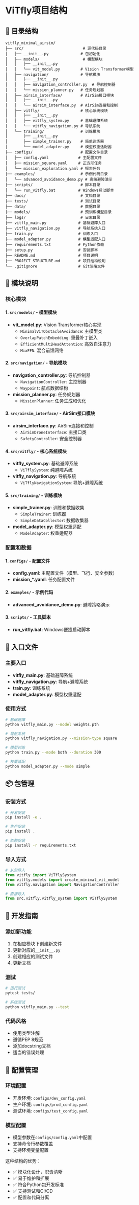 # ViTfly项目结构

## 📁 目录结构

```
vitfly_minimal_airsim/
├── src/                          # 源代码目录
│   ├── __init__.py              # 包初始化
│   ├── models/                   # 模型模块
│   │   ├── __init__.py
│   │   └── vit_model.py         # Vision Transformer模型
│   ├── navigation/              # 导航模块
│   │   ├── __init__.py
│   │   ├── navigation_controller.py  # 导航控制器
│   │   └── mission_planner.py   # 任务规划器
│   ├── airsim_interface/        # AirSim接口模块
│   │   ├── __init__.py
│   │   └── airsim_interface.py  # AirSim连接和控制
│   ├── vitfly/                  # 核心系统模块
│   │   ├── __init__.py
│   │   ├── vitfly_system.py     # 基础避障系统
│   │   └── vitfly_navigation.py # 导航系统
│   └── training/                # 训练模块
│       ├── __init__.py
│       ├── simple_trainer.py    # 简单训练器
│       └── model_adapter.py     # 模型权重适配器
├── configs/                     # 配置文件目录
│   ├── config.yaml             # 主配置文件
│   ├── mission_square.yaml     # 正方形任务
│   └── mission_exploration.yaml # 探索任务
├── examples/                    # 示例代码目录
│   └── advanced_avoidance_demo.py # 高级避障演示
├── scripts/                     # 脚本目录
│   └── run_vitfly.bat          # Windows启动脚本
├── docs/                        # 文档目录
├── tests/                       # 测试目录
├── data/                        # 数据目录
├── models/                      # 预训练模型目录
├── logs/                        # 日志目录
├── vitfly_main.py              # 基础避障入口
├── vitfly_navigation.py        # 导航系统入口
├── train.py                    # 训练入口
├── model_adapter.py            # 模型适配入口
├── requirements.txt            # Python依赖
├── setup.py                    # 安装脚本
├── README.md                   # 项目说明
├── PROJECT_STRUCTURE.md        # 项目结构说明
└── .gitignore                  # Git忽略文件
```

## 🧩 模块说明

### 核心模块

#### 1. `src/models/` - 模型模块
- **vit_model.py**: Vision Transformer核心实现
  - `MinimalViTObstacleAvoidance`: 主模型类
  - `OverlapPatchEmbedding`: 重叠补丁嵌入
  - `EfficientMultiHeadAttention`: 高效自注意力
  - `MixFFN`: 混合前馈网络

#### 2. `src/navigation/` - 导航模块
- **navigation_controller.py**: 导航控制器
  - `NavigationController`: 主控制器
  - `Waypoint`: 航点数据结构
- **mission_planner.py**: 任务规划器
  - `MissionPlanner`: 任务生成和优化

#### 3. `src/airsim_interface/` - AirSim接口模块
- **airsim_interface.py**: AirSim连接和控制
  - `AirSimDroneInterface`: 主接口类
  - `SafetyController`: 安全控制器

#### 4. `src/vitfly/` - 核心系统模块
- **vitfly_system.py**: 基础避障系统
  - `ViTflySystem`: 纯避障系统
- **vitfly_navigation.py**: 导航系统
  - `ViTflyNavigationSystem`: 导航+避障系统

#### 5. `src/training/` - 训练模块
- **simple_trainer.py**: 训练和数据收集
  - `SimpleTrainer`: 训练器
  - `SimpleDataCollector`: 数据收集器
- **model_adapter.py**: 模型权重适配
  - `ModelAdapter`: 权重适配器

### 配置和数据

#### 1. `configs/` - 配置文件
- **config.yaml**: 主配置文件（模型、飞行、安全参数）
- **mission_*.yaml**: 任务配置文件

#### 2. `examples/` - 示例代码
- **advanced_avoidance_demo.py**: 避障策略演示

#### 3. `scripts/` - 工具脚本
- **run_vitfly.bat**: Windows便捷启动脚本

## 🚀 入口文件

### 主要入口
- **vitfly_main.py**: 基础避障系统
- **vitfly_navigation.py**: 导航+避障系统
- **train.py**: 训练系统
- **model_adapter.py**: 模型权重适配

### 使用方式
```bash
# 基础避障
python vitfly_main.py --model weights.pth

# 导航系统
python vitfly_navigation.py --mission-type square

# 模型训练
python train.py --mode both --duration 300

# 权重适配
python model_adapter.py --mode simple
```

## 📦 包管理

### 安装方式
```bash
# 开发安装
pip install -e .

# 生产安装
pip install .

# 依赖安装
pip install -r requirements.txt
```

### 导入方式
```python
# 从包导入
from vitfly import ViTflySystem
from vitfly.models import create_minimal_vit_model
from vitfly.navigation import NavigationController

# 直接导入
from src.vitfly.vitfly_system import ViTflySystem
```

## 🔧 开发指南

### 添加新功能
1. 在相应模块下创建新文件
2. 更新对应的`__init__.py`
3. 创建相应的测试文件
4. 更新文档

### 测试
```bash
# 运行测试
pytest tests/

# 系统测试
python vitfly_main.py --test
```

### 代码风格
- 使用类型注解
- 遵循PEP 8规范
- 添加docstring文档
- 适当的错误处理

## 📝 配置管理

### 环境配置
- 开发环境: `configs/dev_config.yaml`
- 生产环境: `configs/prod_config.yaml`
- 测试环境: `configs/test_config.yaml`

### 模型配置
- 模型参数在`configs/config.yaml`中配置
- 支持命令行参数覆盖
- 支持环境变量配置

这种结构的优势：
- ✅ 模块化设计，职责清晰
- ✅ 易于维护和扩展
- ✅ 符合Python包开发标准
- ✅ 支持测试和CI/CD
- ✅ 配置和代码分离